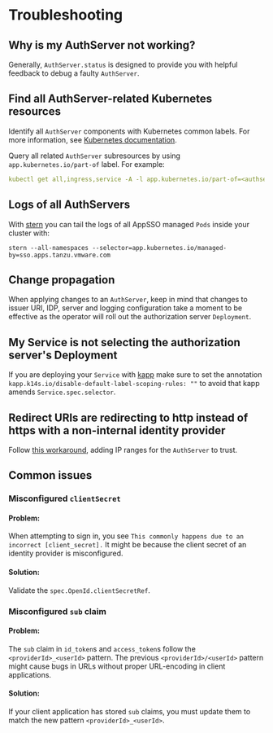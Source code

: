 # Troubleshooting

## Why is my AuthServer not working?

Generally, `AuthServer.status` is designed to provide you with helpful feedback to debug a faulty `AuthServer`.

## Find all AuthServer-related Kubernetes resources

Identify all `AuthServer` components with Kubernetes common labels. For more information, see [Kubernetes documentation](https://kubernetes.io/docs/concepts/overview/working-with-objects/common-labels/#labels).

Query all related `AuthServer` subresources by using `app.kubernetes.io/part-of` label. For example:

```yaml
kubectl get all,ingress,service -A -l app.kubernetes.io/part-of=<authserver-name>
```

## Logs of all AuthServers

With [stern](https://github.com/stern/stern) you can tail the logs of all AppSSO managed `Pods` inside your cluster
with:

```shell
stern --all-namespaces --selector=app.kubernetes.io/managed-by=sso.apps.tanzu.vmware.com
```

## Change propagation

When applying changes to an `AuthServer`, keep in mind that changes to issuer URI, IDP, server and logging configuration
take a moment to be effective as the operator will roll out the authorization server `Deployment`.

## My Service is not selecting the authorization server's Deployment

If you are deploying your `Service` with [kapp](https://carvel.dev/kapp/docs/latest/) make sure to set the
annotation `kapp.k14s.io/disable-default-label-scoping-rules: ""` to avoid that kapp amends `Service.spec.selector`.

## Redirect URIs are redirecting to http instead of https with a non-internal identity provider

Follow [this workaround](../known-issues/index.md#cidr-ranges), adding IP ranges for the `AuthServer` to trust.

## Common issues

### Misconfigured `clientSecret`

#### Problem:

When attempting to sign in, you see `This commonly happens due to an incorrect [client_secret].` It might be because the client secret of an identity provider is misconfigured.

#### Solution:

Validate the `spec.OpenId.clientSecretRef`.

### <a id="sub-claim"></a>Misconfigured `sub` claim

#### Problem:

The `sub` claim in `id_token`s and `access_token`s follow the `<providerId>_<userId>` pattern. 
The previous `<providerId>/<userId>` pattern might cause bugs in URLs without proper URL-encoding in client applications. 

#### Solution:

If your client application has stored `sub` claims,
you must update them to match the new pattern `<providerId>_<userId>`.

